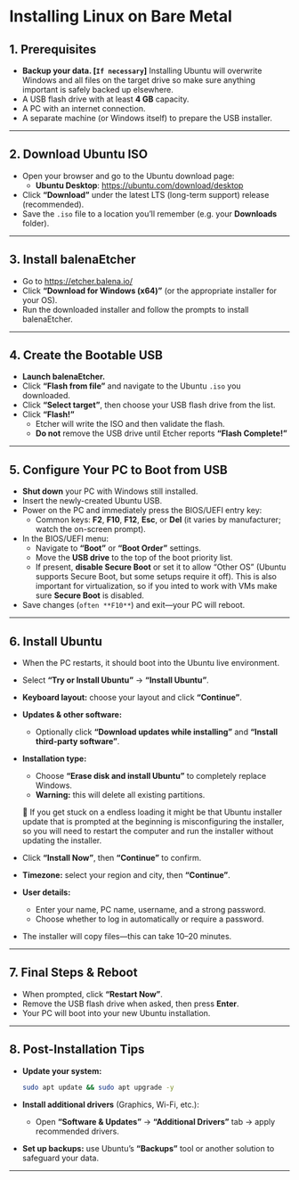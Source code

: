 # Installing Linux on Bare Metal
## 1. Prerequisites

- **Backup your data. [`If necessary`]** Installing Ubuntu will overwrite Windows and all files on the target drive so make sure anything important is safely backed up elsewhere.
- A USB flash drive with at least **4 GB** capacity.
- A PC with an internet connection.
- A separate machine (or Windows itself) to prepare the USB installer.

---

## 2. Download Ubuntu ISO

- Open your browser and go to the Ubuntu download page:
    - **Ubuntu Desktop**: https://ubuntu.com/download/desktop
- Click **“Download”** under the latest LTS (long-term support) release (recommended).
- Save the `.iso` file to a location you’ll remember (e.g. your **Downloads** folder).

---

## 3. Install balenaEtcher

- Go to https://etcher.balena.io/
- Click **“Download for Windows (x64)”** (or the appropriate installer for your OS).
- Run the downloaded installer and follow the prompts to install balenaEtcher.

---

## 4. Create the Bootable USB

- **Launch balenaEtcher.**
- Click **“Flash from file”** and navigate to the Ubuntu `.iso` you downloaded.
- Click **“Select target”**, then choose your USB flash drive from the list.
- Click **“Flash!”**
    - Etcher will write the ISO and then validate the flash.
    - **Do not** remove the USB drive until Etcher reports **“Flash Complete!”**

---

## 5. Configure Your PC to Boot from USB

- **Shut down** your PC with Windows still installed.
- Insert the newly-created Ubuntu USB.
- Power on the PC and immediately press the BIOS/UEFI entry key:
    - Common keys: **F2**, **F10**, **F12**, **Esc**, or **Del** (it varies by manufacturer; watch the on-screen prompt).
- In the BIOS/UEFI menu:
    - Navigate to **“Boot”** or **“Boot Order”** settings.
    - Move the **USB drive** to the top of the boot priority list.
    - If present, **disable Secure Boot** or set it to allow “Other OS” (Ubuntu supports Secure Boot, but some setups require it off). This is also important for virtualization, so if you inted to work with VMs make sure **Secure Boot** is disabled.
- Save changes (`often **F10**`) and exit—your PC will reboot.

---

## 6. Install Ubuntu

- When the PC restarts, it should boot into the Ubuntu live environment.
- Select **“Try or Install Ubuntu”** → **“Install Ubuntu”**.
- **Keyboard layout:** choose your layout and click **“Continue”**.
- **Updates & other software:**
    - Optionally click **“Download updates while installing”** and **“Install third-party software”**.
- **Installation type:**
    - Choose **“Erase disk and install Ubuntu”** to completely replace Windows.
    - **Warning:** this will delete all existing partitions.
    
    <aside>
      
    🚨 If you get stuck on a endless loading it might be that Ubuntu installer update that is prompted at the beginning is misconfiguring the installer, so you will need to restart the computer and run the installer without updating the installer. 
    
    </aside>
    
- Click **“Install Now”**, then **“Continue”** to confirm.
- **Timezone:** select your region and city, then **“Continue”**.
- **User details:**
    - Enter your name, PC name, username, and a strong password.
    - Choose whether to log in automatically or require a password.
- The installer will copy files—this can take 10–20 minutes.

---

## 7. Final Steps & Reboot

- When prompted, click **“Restart Now”**.
- Remove the USB flash drive when asked, then press **Enter**.
- Your PC will boot into your new Ubuntu installation.

---

## 8. Post-Installation Tips

- **Update your system:**
    
    ```bash
    sudo apt update && sudo apt upgrade -y
    ```
    
- **Install additional drivers** (Graphics, Wi-Fi, etc.):
    - Open **“Software & Updates”** → **“Additional Drivers”** tab → apply recommended drivers.
- **Set up backups:** use Ubuntu’s **“Backups”** tool or another solution to safeguard your data.

---
